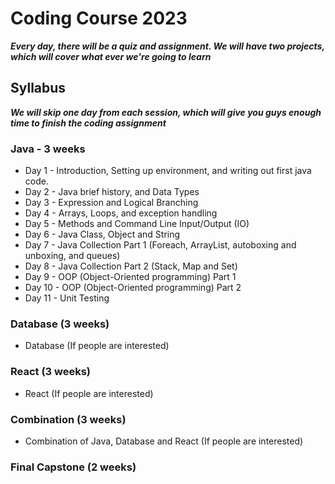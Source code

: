 # Coding Course 2023
***Every day, there will be a quiz and assignment. We will have two projects, which will cover what ever we're going to learn***
## Syllabus 
***We will skip one day from each session, which will give you guys enough time to finish the coding assignment***
### Java - 3 weeks
- Day 1 - Introduction, Setting up environment, and writing out first java code.
- Day 2 - Java brief history, and Data Types
- Day 3 - Expression and Logical Branching
- Day 4 - Arrays, Loops, and exception handling
- Day 5 - Methods and Command Line Input/Output (IO)
- Day 6 - Java Class, Object and String
- Day 7 -  Java Collection Part 1 (Foreach, ArrayList, autoboxing and unboxing, and queues)
- Day 8 - Java Collection Part 2 (Stack, Map and Set)
- Day 9 - OOP (Object-Oriented programming) Part 1
- Day 10 - OOP (Object-Oriented programming) Part 2
- Day 11 - Unit Testing

### Database (3 weeks)
- Database (If people are interested)

### React (3 weeks)
- React (If people are interested)

### Combination (3 weeks)
- Combination of Java, Database and React (If people are interested)

### Final Capstone (2 weeks)
